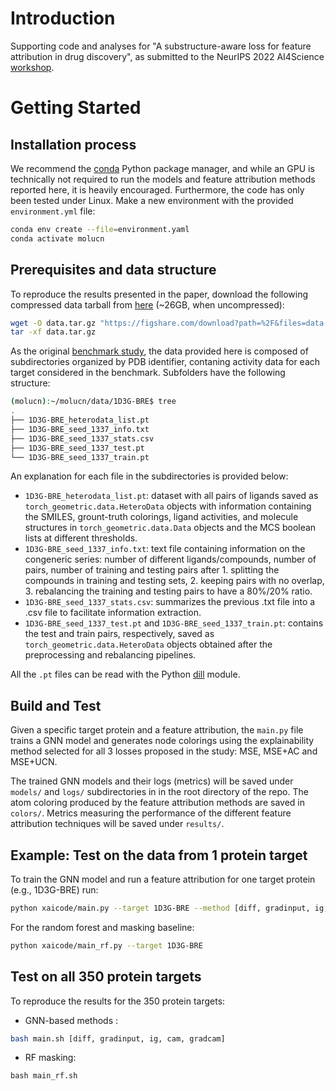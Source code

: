 # Introduction 

Supporting code and analyses for "A substructure-aware loss for feature attribution in drug discovery", as submitted to the NeurIPS 2022 AI4Science [workshop](https://ai4sciencecommunity.github.io/).

# Getting Started

## Installation process

We recommend the [conda](https://docs.conda.io/en/latest/miniconda.html) Python package manager, and while an GPU is technically not required to run the models and feature attribution methods reported here, it is heavily encouraged. Furthermore, the code has only been tested under Linux. Make a new environment with the provided `environment.yml` file:

```bash
conda env create --file=environment.yaml
conda activate molucn
```

## Prerequisites and data structure

To reproduce the results presented in the paper, download the following compressed data tarball from [here]("https://figshare.com/download) (~26GB, when uncompressed):

```bash
wget -O data.tar.gz "https://figshare.com/download?path=%2F&files=data.tar.gz"
tar -xf data.tar.gz
```

As the original [benchmark study](https://github.com/josejimenezluna/xaibench_tf), the data provided here is composed of subdirectories organized by PDB identifier, contaning activity data for each target considered in the benchmark. Subfolders have the following structure:


```bash
(molucn):~/molucn/data/1D3G-BRE$ tree
.
├── 1D3G-BRE_heterodata_list.pt
├── 1D3G-BRE_seed_1337_info.txt
├── 1D3G-BRE_seed_1337_stats.csv
├── 1D3G-BRE_seed_1337_test.pt
└── 1D3G-BRE_seed_1337_train.pt
```

An explanation for each file in the subdirectories is provided below:

- `1D3G-BRE_heterodata_list.pt`: dataset with all pairs of ligands saved as `torch_geometric.data.HeteroData` objects with information containing the SMILES, grount-truth colorings, ligand activities, and molecule structures in `torch_geometric.data.Data` objects and the MCS boolean lists at different thresholds. 
- `1D3G-BRE_seed_1337_info.txt`: text file containing information on the congeneric series: number of different ligands/compounds, number of pairs, number of training and testing pairs after 1. splitting the compounds in training and testing sets, 2. keeping pairs with no overlap, 3. rebalancing the training and testing pairs to have a 80%/20% ratio.
- `1D3G-BRE_seed_1337_stats.csv`: summarizes the previous .txt file into a .csv file to facilitate information extraction.
- `1D3G-BRE_seed_1337_test.pt` and `1D3G-BRE_seed_1337_train.pt`: contains the test and train pairs, respectively, saved as `torch_geometric.data.HeteroData` objects obtained after the preprocessing and rebalancing pipelines.


All the `.pt` files can be read with the Python [dill](https://pypi.org/project/dill/) module.


## Build and Test

Given a specific target protein and a feature attribution, the `main.py` file trains a GNN model and generates node colorings using the explainability method selected for all 3 losses proposed in the study: MSE, MSE+AC and MSE+UCN.

The trained GNN models and their logs (metrics) will be saved under `models/` and `logs/` subdirectories in in the root directory of the repo. The atom coloring produced by the feature attribution methods are saved in `colors/`. Metrics measuring the performance of the different feature attribution techniques will be saved under `results/`.

## Example: Test on the data from 1 protein target

To train the GNN model and run a feature attribution for one target protein (e.g., 1D3G-BRE) run:

```bash
python xaicode/main.py --target 1D3G-BRE --method [diff, gradinput, ig, cam, gradcam]
```

For the random forest and masking baseline:

```bash
python xaicode/main_rf.py --target 1D3G-BRE
```


## Test on all 350 protein targets

To reproduce the results for the 350 protein targets:
- GNN-based methods :

```bash
bash main.sh [diff, gradinput, ig, cam, gradcam]
```


- RF masking:

```
bash main_rf.sh
```
